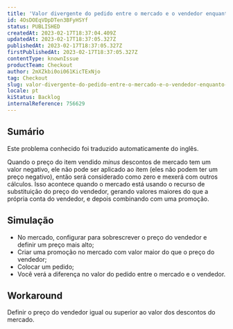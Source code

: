 ```yaml
---
title: 'Valor divergente do pedido entre o mercado e o vendedor enquanto usa a substituição de preço e promoções'
id: 4OsDOEqVDpDTen3BFyHSYf
status: PUBLISHED
createdAt: 2023-02-17T18:37:04.409Z
updatedAt: 2023-02-17T18:37:05.327Z
publishedAt: 2023-02-17T18:37:05.327Z
firstPublishedAt: 2023-02-17T18:37:05.327Z
contentType: knownIssue
productTeam: Checkout
author: 2mXZkbi0oi061KicTExNjo
tag: Checkout
slug: valor-divergente-do-pedido-entre-o-mercado-e-o-vendedor-enquanto-usa-a-substituicao-de-preco-e-promocoes
locale: pt
kiStatus: Backlog
internalReference: 756629
---
```


## Sumário

<div class="alert alert-info">
  <p>Este problema conhecido foi traduzido automaticamente do inglês.</p>
</div>


Quando o preço do item vendido _minus_ descontos de mercado tem um valor negativo, ele não pode ser aplicado ao item (eles não podem ter um preço negativo), então será considerado como zero e mexerá com outros cálculos. Isso acontece quando o mercado está usando o recurso de substituição do preço do vendedor, gerando valores maiores do que a própria conta do vendedor, e depois combinando com uma promoção.


##

## Simulação



- No mercado, configurar para sobrescrever o preço do vendedor e definir um preço mais alto;
- Criar uma promoção no mercado com valor maior do que o preço do vendedor;
- Colocar um pedido;
- Você verá a diferença no valor do pedido entre o mercado e o vendedor.


##

## Workaround


Definir o preço do vendedor igual ou superior ao valor dos descontos do mercado.



